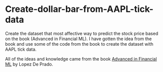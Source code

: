 # Create-dollar-bar-from-AAPL-tick-data
Create the dataset that most affective way to predict the stock price based on the book (Advanced in Financial ML). I have gotten the idea from the book and use some of the code from the book to create the dataset with AAPL tick data. 


All of the ideas and knowledge came from the book <a href="https://www.amazon.ca/Advances-Financial-Machine-Learning-Marcos/dp/1119482089/ref=asc_df_1119482089/?tag=googleshopc0c-20&linkCode=df0&hvadid=292982483438&hvpos=&hvnetw=g&hvrand=17472493628304395239&hvpone=&hvptwo=&hvqmt=&hvdev=c&hvdvcmdl=&hvlocint=&hvlocphy=1001954&hvtargid=pla-422557754574&psc=1">Advanced in Financial ML</a>
by Lopez De Prado. 

